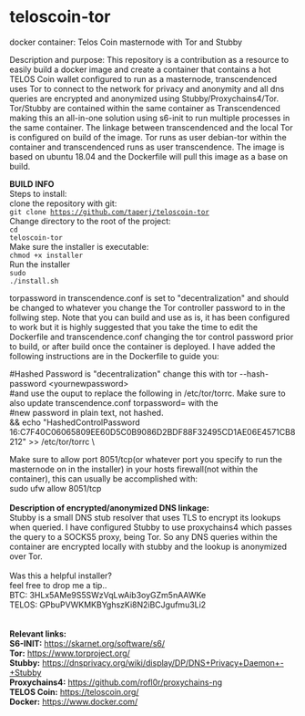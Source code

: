 # teloscoin-tor
docker container: Telos Coin masternode with Tor and Stubby

Description and purpose:
This repository is a contribution as a resource to easily build a docker image and create a container that contains a hot TELOS Coin wallet configured to run as a masternode, transcendenced uses Tor to connect to the network for privacy and anonymity and all dns queries are encrypted and anonymized using Stubby/Proxychains4/Tor. Tor/Stubby are contained within the same container as Transcendenced making this an all-in-one solution using s6-init to run multiple processes in the same container. The linkage between transcendenced and the local Tor is configured on build of the image. Tor runs as user debian-tor within the container and transcendenced runs as user transcendence. The image is based on ubuntu 18.04 and the Dockerfile will pull this image as a base on build.

<b>BUILD INFO</b><br>
Steps to install:<br>
clone the repository with git:<br>
<code>git clone https://github.com/taperj/teloscoin-tor</code><br>
Change directory to the root of the project:<br>
<code>cd teloscoin-tor</code><br>
Make sure the installer is executable:<br>
<code>chmod +x installer</code><br>
Run the installer<br>
<code>sudo ./install.sh</code><br>

torpassword in transcendence.conf is set to "decentralization" and should be changed to whatever you change the Tor controller password to in the follwing step. Note that you can build and use as is, it has been configured to work but it is highly suggested that you take the time to edit the Dockerfile and transcendence.conf changing the tor control password prior to build, or after build once the container is deployed. I have added the following instructions are in the Dockerfile to guide you:
     
#Hashed Password is "decentralization" change this with tor --hash-password \<yournewpassword\><br>
#and use the ouput to replace the following in /etc/tor/torrc. Make sure to also update transcendence.conf torpassword= with the<br>
#new password in plain text, not hashed.<br>
&&    echo "HashedControlPassword 16:C7F40C06065809EE60D5C0B9086D2BDF88F32495CD1AE06E4571CB8212" >> /etc/tor/torrc \

Make sure to allow port 8051/tcp(or whatever port you specify to run the masternode on in the installer) in your hosts firewall(not within the container), this can usually be accomplished with:<br>
sudo ufw allow 8051/tcp<br>
<br>
<b>Description of encrypted/anonymized DNS linkage:</b><br>
Stubby is a small DNS stub resolver that uses TLS to encrypt its lookups when queried. I have configured Stubby to use proxychains4 which passes the query to a SOCKS5 proxy, being Tor. So any DNS queries within the container are encrypted locally with stubby and the lookup is anonymized over Tor.<br>
<br>
Was this a helpful installer?<br>
feel free to drop me a tip..<br>
BTC: 3HLx5AMe9S5SWzVqLwAib3oyGZm5nAAWKe<br>
TELOS: GPbuPVWKMKBYghszKi8N2iBCJgufmu3Li2<br>
<br>
<br>
<b>Relevant links:</b><br>
<b>S6-INIT:</b> https://skarnet.org/software/s6/ <br>
<b>Tor:</b> https://www.torproject.org/ <br>
<b>Stubby:</b> https://dnsprivacy.org/wiki/display/DP/DNS+Privacy+Daemon+-+Stubby <br>
<b>Proxychains4:</b> https://github.com/rofl0r/proxychains-ng <br>
<b>TELOS Coin:</b> https://teloscoin.org/ <br>
<b>Docker:</b> https://www.docker.com/ <br>
